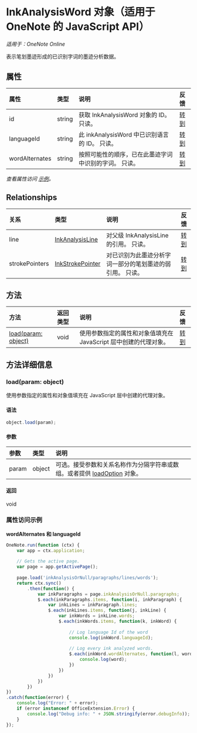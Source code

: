 ﻿# InkAnalysisWord 对象（适用于 OneNote 的 JavaScript API）

_适用于：OneNote Online_  


表示笔划墨迹形成的已识别字词的墨迹分析数据。

## 属性

| 属性     | 类型   |说明|反馈|
|:---------------|:--------|:----------|:-------|
|id|string|获取 InkAnalysisWord 对象的 ID。 只读。|[转到](https://github.com/OfficeDev/office-js-docs/issues/new?title=OneNote-inkAnalysisWord-id)|
|languageId|string|此 inkAnalysisWord 中已识别语言的 ID。 只读。|[转到](https://github.com/OfficeDev/office-js-docs/issues/new?title=OneNote-inkAnalysisWord-languageId)|
|wordAlternates|string|按照可能性的顺序，已在此墨迹字词中识别的字词。 只读。|[转到](https://github.com/OfficeDev/office-js-docs/issues/new?title=OneNote-inkAnalysisWord-wordAlternates)|

_查看属性访问 [示例](#示例)。_

## Relationships
| 关系 | 类型   |说明| 反馈|
|:---------------|:--------|:----------|:-------|
|line|[InkAnalysisLine](inkanalysisline.md)|对父级 InkAnalysisLine 的引用。 只读。|[转到](https://github.com/OfficeDev/office-js-docs/issues/new?title=OneNote-inkAnalysisWord-line)|
|strokePointers|[InkStrokePointer](inkstrokepointer.md)|对已识别为此墨迹分析字词一部分的笔划墨迹的弱引用。 只读。|[转到](https://github.com/OfficeDev/office-js-docs/issues/new?title=OneNote-inkAnalysisWord-strokePointers)|

## 方法

| 方法           | 返回类型    |说明| 反馈|
|:---------------|:--------|:----------|:-------|
|[load(param: object)](#loadparam-object)|void|使用参数指定的属性和对象值填充在 JavaScript 层中创建的代理对象。|[转到](https://github.com/OfficeDev/office-js-docs/issues/new?title=OneNote-inkAnalysisWord-load)|

## 方法详细信息


### load(param: object)
使用参数指定的属性和对象值填充在 JavaScript 层中创建的代理对象。

#### 语法
```js
object.load(param);
```

#### 参数
| 参数    | 类型   |说明|
|:---------------|:--------|:----------|
|param|object|可选。接受参数和关系名称作为分隔字符串或数组。或者提供 [loadOption](loadoption.md) 对象。|

#### 返回
void
### 属性访问示例

**wordAlternates 和 languageId**
```js
OneNote.run(function (ctx) {        
    var app = ctx.application;
    
    // Gets the active page.
    var page = app.getActivePage();
    
    page.load('inkAnalysisOrNull/paragraphs/lines/words');
    return ctx.sync()
        .then(function() {
            var inkParagraphs = page.inkAnalysisOrNull.paragraphs;
            $.each(inkParagraphs.items, function(i, inkParagraph) {
                var inkLines = inkParagraph.lines;
                $.each(inkLines.items, function(j, inkLine) {
                    var inkWords = inkLine.words;
                    $.each(inkWords.items, function(k, inkWord) {
                    
                        // Log language Id of the word
                        console.log(inkWord.languageId);
                        
                        // Log every ink analyzed words.
                        $.each(inkWord.wordAlternates, function(l, word) {
                            console.log(word);                                  
                        })
                    })
                })
            })
        })
})
.catch(function(error) {
    console.log("Error: " + error);
    if (error instanceof OfficeExtension.Error) {
        console.log("Debug info: " + JSON.stringify(error.debugInfo));
    }
}); 
```